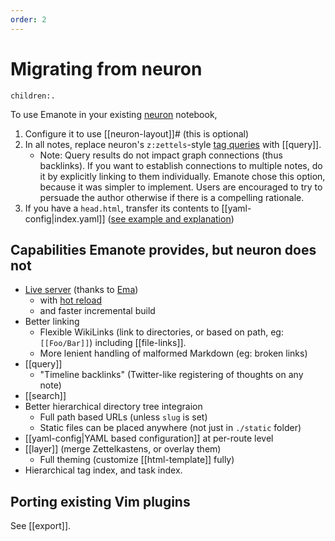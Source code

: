 ```yaml
---
order: 2
---
```


# Migrating from neuron

```query
children:.
```


To use Emanote in your existing [neuron](https://github.com/srid/neuron) notebook,

1. Configure it to use [[neuron-layout]]# (this is optional)
1. In all notes, replace neuron's `z:zettels`-style [tag queries](https://neuron.zettel.page/tag-queries) with [[query]].
    - Note: Query results do not impact graph connections (thus backlinks). If you want to establish connections to multiple notes, do it by explicitly linking to them individually. Emanote chose this option, because it was simpler to implement. Users are encouraged to try to persuade the author otherwise if there is a compelling rationale.
1. If you have a `head.html`, transfer its contents to [[yaml-config|index.yaml]] ([see example and explanation](https://github.com/srid/emanote/discussions/116))

## Capabilities Emanote provides, but neuron does not

- [Live server](https://ema.srid.ca/topics/live-server) (thanks to [Ema](https://ema.srid.ca/))
  - with [hot reload](https://ema.srid.ca/topics/hot-reload)
  - and faster incremental build 
- Better linking
  - Flexible WikiLinks (link to directories, or based on path, eg: `[[Foo/Bar]]`) including [[file-links]].
  - More lenient handling of malformed Markdown (eg: broken links)
- [[query]]
  - "Timeline backlinks" (Twitter-like registering of thoughts on any note)
- [[search]]
- Better hierarchical directory tree integraion
  - Full path based URLs (unless `slug` is set)
  - Static files can be placed anywhere (not just in `./static` folder)
- [[yaml-config|YAML based configuration]] at per-route level
- [[layer]] (merge Zettelkastens, or overlay them)
  - Full theming (customize [[html-template]] fully)
- Hierarchical tag index, and task index.

## Porting existing Vim plugins

See [[export]].

